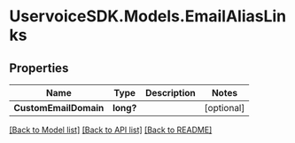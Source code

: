 # UservoiceSDK.Models.EmailAliasLinks
## Properties

Name | Type | Description | Notes
------------ | ------------- | ------------- | -------------
**CustomEmailDomain** | **long?** |  | [optional] 

[[Back to Model list]](../README.md#documentation-for-models) [[Back to API list]](../README.md#documentation-for-api-endpoints) [[Back to README]](../README.md)

